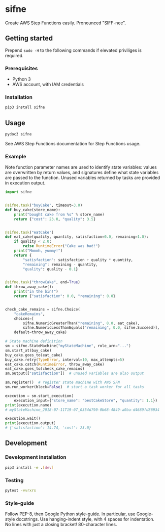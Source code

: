 # sifne
Create AWS Step Functions easily. Pronounced "SIFF-nee".

## Getting started
Prepend `sudo -H` to the following commands if elevated priviliges is
required.

### Prerequisites
* Python 3
* AWS account, with IAM credentials

### Installation
```bash
pip3 install sifne
```

## Usage
```bash
pydoc3 sifne
```

See AWS Step Functions documentation for Step Functions usage.

### Example
Note function parameter names are used to identify state variables: values
are overwritten by return values, and signatures define what state
variables are passed to the function. Unused variables returned by
tasks are provided in execution output.

```python
import sifne


@sifne.task("buyCake", timeout=3.0)
def buy_cake(store_name):
    print("bought cake from %s" % store_name)
    return {"cost": 23.0, "quality": 3.5}


@sifne.task("eatCake")
def eat_cake(quality, quantity, satisfaction=0.0, remaining=1.0):
    if quality < 2.0:
        raise RuntimeError("Cake was bad!")
    print("Mmmmh, yummy!")
    return {
        "satisfaction": satisfaction + quality * quantity,
        "remaining": remaining - quantity,
        "quality": quality - 0.1}


@sifne.task("throwCake", end=True)
def throw_away_cake():
    print("in the bin!")
    return {"satisfaction": 0.0, "remaining": 0.0}


check_cake_remains = sifne.Choice(
    "cakeRemains",
    choices=[
        sifne.NumericGreaterThan("remaining", 0.0, eat_cake),
        sifne.NumericLessThanEquals("remaining", 0.0, sifne.Succeed)],
    default=throw_away_cake)

# State machine definition
sm = sifne.StateMachine("myStateMachine", role_arn="...")
sm.start_at(buy_cake)
buy_cake.goes_to(eat_cake)
buy_cake.retry(TypeError, interval=10, max_attempts=5)
eat_cake.catch(RuntimeError, throw_away_cake)
eat_cake.goes_to(check_cake_remains)
sm.output(["satisfaction"])  # unused variables are also output

sm.register()  # register state machine with AWS SFN
sm.run_worker(block=False)  # start a task worker for all tasks

execution = sm.start_execution(
    execution_input={"store_name": "bestCakeStore", "quantity": 1.1})
print(execution.name)
# myStateMachine_2018-07-11T19-07_0354d790-0b68-4849-a0ba-d4689fd86934

execution.wait()
print(execution.output)
# {'satisfaction': 14.74, 'cost': 23.0}
```

## Development
### Development installation
```bash
pip3 install -e .[dev]
```

### Testing
```bash
pytest -vvrxrs
```

### Style-guide
Follow PEP-8, then Google Python style-guide. In particular, use
Google-style docstrings. Use hanging-indent style, with 4 spaces for
indentation. No lines with just a closing bracket! 80-character lines.
